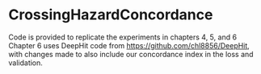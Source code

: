 # CrossingHazardConcordance

Code is provided to replicate the experiments in chapters 4, 5, and 6
Chapter 6 uses DeepHit code from https://github.com/chl8856/DeepHit, with changes made to also include our concordance index in the loss and validation. 
